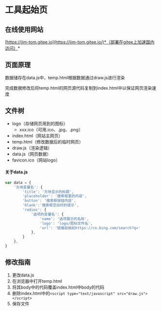 # 工具起始页

## 在线使用网站

[https://jim-tom.gitee.io](https://jim-tom.gitee.io/)*（部署在gitee上加速国内访问）*



## 页面原理

数据储存在data.js中，temp.html根据数据通过draw.js进行渲染    

完成数据修改后将temp.html的网页源代码复制到index.html中以保证网页渲染速度



## 文件树

- logo（存储网页用到的图标）
  - xxx.ico（可用.ico、.jpg、.png）
- index.html（网站主网页）
- temp.html（修改数据后的临时网页）
- draw.js（渲染逻辑）
- data.js（网页数据）
- favicon.ico（网站logo）

#### 关于data.js

```javascript
var data = {
    '方块变量名': {
        'title': '方块显示的标题',
        'placeholder': '搜索框里的内容',
        'button': '搜索框按钮内容',
        'blank':'搜索框空白时的提示',
        'radios': {
            '选项的变量名': {
                'name': '选项展示的名称',
                'logo': 'logo/图标文件名',
                'url': '链接前缀如https://cn.bing.com/search?q='
            },
        }
    },
}
```



## 修改指南

1. 更改data.js
2. 在浏览器中打开temp.html
3. 将其body中的代码覆盖index.html中body的代码
4. 删除index.html中的`<script type="text/javascript" src="draw.js"></script>`
5. 保存文件
